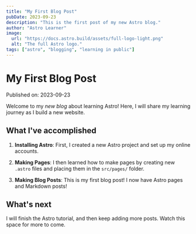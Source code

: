 ```yaml
---
title: "My First Blog Post"
pubDate: 2023-09-23
description: "This is the first post of my new Astro blog."
author: "Astro Learner"
image:
  url: "https://docs.astro.build/assets/full-logo-light.png"
  alt: "The full Astro logo."
tags: ["astro", "blogging", "learning in public"]
---
```


# My First Blog Post

Published on: 2023-09-23

Welcome to my _new blog_ about learning Astro! Here, I will share my learning journey as I build a new website.

## What I've accomplished

1. **Installing Astro**: First, I created a new Astro project and set up my online accounts.

2. **Making Pages**: I then learned how to make pages by creating new `.astro` files and placing them in the `src/pages/` folder.

3. **Making Blog Posts**: This is my first blog post! I now have Astro pages and Markdown posts!

## What's next

I will finish the Astro tutorial, and then keep adding more posts. Watch this space for more to come.
